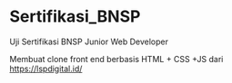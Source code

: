 # Sertifikasi_BNSP
Uji Sertifikasi BNSP Junior Web Developer

Membuat clone front end berbasis HTML + CSS +JS dari https://lspdigital.id/


